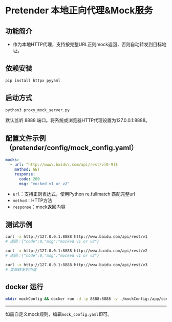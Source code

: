 # Pretender 本地正向代理&Mock服务

## 功能简介
- 作为本地HTTP代理，支持按完整URL正则mock返回，否则自动转发到目标地址。

## 依赖安装
```bash
pip install httpx pyyaml
```

## 启动方式
```bash
python3 proxy_mock_server.py
```
默认监听 8888 端口。将系统或浏览器HTTP代理设置为127.0.0.1:8888。

## 配置文件示例（pretender/config/mock_config.yaml）
```yaml
mocks:
  - url: ^http://www\.baidu\.com/api/rest/v[0-9]$
    method: GET
    response:
      code: 200
      msg: "mocked v1 or v2"
```
- `url`：支持正则表达式，使用Python re.fullmatch 匹配完整url
- `method`：HTTP方法
- `response`：mock返回内容

## 测试示例
```bash
curl -x http://127.0.0.1:8888 http://www.baidu.com/api/rest/v1
# 返回：{"code":0,"msg":"mocked v1 or v2"}

curl -x http://127.0.0.1:8888 http://www.baidu.com/api/rest/v2
# 返回：{"code":0,"msg":"mocked v1 or v2"}

curl -x http://127.0.0.1:8888 http://www.baidu.com/api/rest/v3
# 实际转发到百度
```


## docker 运行
```bash
mkdir mockConfig && docker run -d -p 8888:8888 -v ./mockConfig:/app/config jsonstiananan/pretender-proxy:latest
```
---

如需自定义mock规则，编辑`mock_config.yaml`即可。 